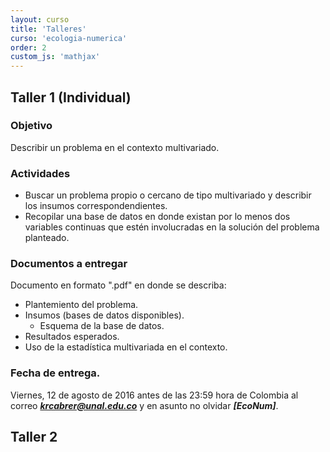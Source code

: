 ```yaml
---
layout: curso
title: 'Talleres'
curso: 'ecologia-numerica'
order: 2
custom_js: 'mathjax'
---
```


## Taller 1 (Individual)

### Objetivo
Describir un problema en el contexto multivariado.

### Actividades
 - Buscar un problema propio o cercano de tipo multivariado y
describir los insumos correspondendientes.
 - Recopilar una base de datos en donde existan por lo menos
   dos variables continuas que estén involucradas en la solución
   del problema planteado.

### Documentos a entregar
 Documento en formato ".pdf" en donde se describa:

  * Plantemiento del problema.
  * Insumos (bases de datos disponibles).
    - Esquema de la base de datos.
  * Resultados esperados.
  * Uso de la estadística multivariada en el contexto.

### Fecha de entrega.
  Viernes, 12 de agosto de 2016 antes de las 23:59 hora de Colombia
  al correo ***krcabrer@unal.edu.co*** y
  en asunto no olvidar ***[EcoNum]***.

## Taller 2
